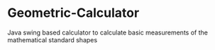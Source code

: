 # Geometric-Calculator

Java swing based calculator to calculate basic measurements of the mathematical standard shapes
